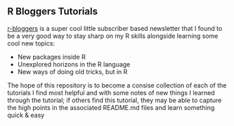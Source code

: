 <h2> R Bloggers Tutorials </h2>

<p> <a href="https://www.r-bloggers.com/">r-bloggers</a> is a super cool little subscriber based newsletter that I found to be
a very good way to stay sharp on my R skills alongside learning some cool new topics: </p>

<ul>
<li>New packages inside R</li>
<li>Unexplored horizons in the R language</li>
<li>New ways of doing old tricks, but in R</li>
</ul>

<p>The hope of this repository is to become a consise collection of each of the tutorials I find most helpful and with some notes
of new things I learned through the tutorial; if others find this tutorial, they may be able to capture the high points in the associated README.md
files and learn something quick &amp; easy</p>
